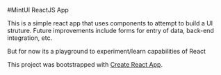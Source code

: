#MintUI ReactJS App

This is a simple react app that uses components to attempt to build a UI struture.  Future improvements include forms for entry of data, back-end integration, etc.

But for now its a playground to experiment/learn capabilities of React


This project was bootstrapped with [Create React App](https://github.com/facebookincubator/create-react-app).

